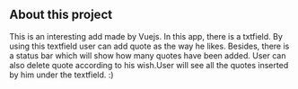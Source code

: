 ## About this project


This is an interesting add made by Vuejs. In this app, there is a txtfield. By using this textfield user can add quote as the way he likes. Besides, there is a status bar which will show how many quotes have been added. User can also delete quote according to his wish.User will see all the quotes inserted by him under the textfield. :)
